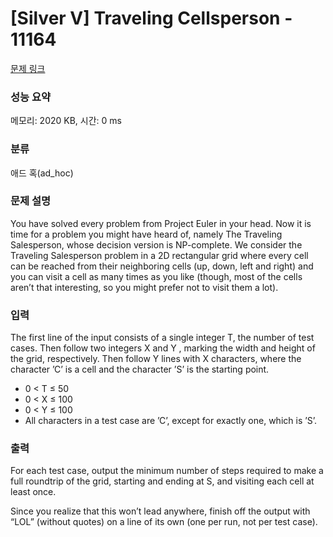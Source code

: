 # [Silver V] Traveling Cellsperson - 11164 

[문제 링크](https://www.acmicpc.net/problem/11164) 

### 성능 요약

메모리: 2020 KB, 시간: 0 ms

### 분류

애드 혹(ad_hoc)

### 문제 설명

<p>You have solved every problem from Project Euler in your head. Now it is time for a problem you might have heard of, namely The Traveling Salesperson, whose decision version is NP-complete. We consider the Traveling Salesperson problem in a 2D rectangular grid where every cell can be reached from their neighboring cells (up, down, left and right) and you can visit a cell as many times as you like (though, most of the cells aren’t that interesting, so you might prefer not to visit them a lot).</p>

### 입력 

 <p>The first line of the input consists of a single integer T, the number of test cases. Then follow two integers X and Y , marking the width and height of the grid, respectively. Then follow Y lines with X characters, where the character ’C’ is a cell and the character ’S’ is the starting point.</p>

<ul>
	<li>0 < T ≤ 50</li>
	<li>0 < X ≤ 100</li>
	<li>0 < Y ≤ 100</li>
	<li>All characters in a test case are ’C’, except for exactly one, which is ’S’.</li>
</ul>

### 출력 

 <p>For each test case, output the minimum number of steps required to make a full roundtrip of the grid, starting and ending at S, and visiting each cell at least once.</p>

<p>Since you realize that this won’t lead anywhere, finish off the output with “LOL” (without quotes) on a line of its own (one per run, not per test case).</p>

